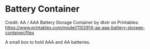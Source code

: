 # Battery Container

Credit: AA / AAA Battery Storage Container by dtxtr on Printables: https://www.printables.com/model/1102914-aa-aaa-battery-storage-container/files

A small box to hold AAA and AA batteries.

